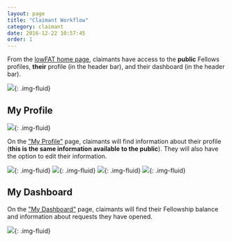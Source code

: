 ```yaml
---
layout: page
title: "Claimant Workflow"
category: claimant
date: 2016-12-22 10:57:45
order: 1
---
```


From the [lowFAT home page]({{site.demo_site}}),
claimants have access to the **public** Fellows profiles,
**their** profile (in the header bar),
and their dashboard (in the header bar).

![]({{site.baseurl}}/img/claimant-home-2023.png){: .img-fluid}

## My Profile

![]({{site.baseurl}}/img/claimant-profile-2023.png){: .img-fluid}

On the ["My Profile"]({{site.demo_site}}/my-profile/) page,
claimants will find information about their profile
(**this is the same information available to the public**).
They will also have the option to edit their information.

![]({{site.baseurl}}/img/claimant-profile-edit-2023-1.png){: .img-fluid}
![]({{site.baseurl}}/img/claimant-profile-edit-2023-2.png){: .img-fluid}
![]({{site.baseurl}}/img/claimant-profile-edit-2023-3.png){: .img-fluid}
![]({{site.baseurl}}/img/claimant-profile-edit-2023-4.png){: .img-fluid}

## My Dashboard
On the ["My Dashboard"]({{site.demo_site}}/dashboard/) page,
claimants will find
their Fellowship balance and
information about requests they have opened.

![]({{site.baseurl}}/img/claimant-dashboard-2023.png){: .img-fluid}